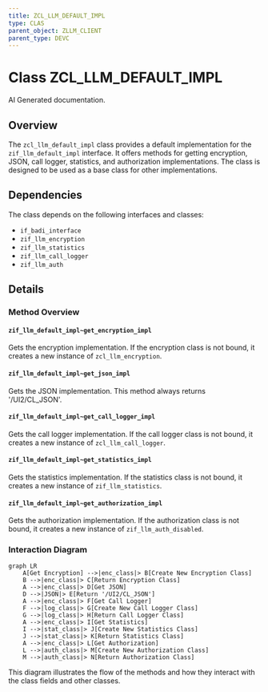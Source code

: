 ```yaml
---
title: ZCL_LLM_DEFAULT_IMPL
type: CLAS
parent_object: ZLLM_CLIENT
parent_type: DEVC
---
```


# Class ZCL_LLM_DEFAULT_IMPL

AI Generated documentation.
## Overview
The `zcl_llm_default_impl` class provides a default implementation for the `zif_llm_default_impl` interface. It offers methods for getting encryption, JSON, call logger, statistics, and authorization implementations. The class is designed to be used as a base class for other implementations.

## Dependencies
The class depends on the following interfaces and classes:
- `if_badi_interface`
- `zif_llm_encryption`
- `zif_llm_statistics`
- `zif_llm_call_logger`
- `zif_llm_auth`

## Details
### Method Overview

#### `zif_llm_default_impl~get_encryption_impl`
Gets the encryption implementation. If the encryption class is not bound, it creates a new instance of `zcl_llm_encryption`.

#### `zif_llm_default_impl~get_json_impl`
Gets the JSON implementation. This method always returns '/UI2/CL_JSON'.

#### `zif_llm_default_impl~get_call_logger_impl`
Gets the call logger implementation. If the call logger class is not bound, it creates a new instance of `zcl_llm_call_logger`.

#### `zif_llm_default_impl~get_statistics_impl`
Gets the statistics implementation. If the statistics class is not bound, it creates a new instance of `zif_llm_statistics`.

#### `zif_llm_default_impl~get_authorization_impl`
Gets the authorization implementation. If the authorization class is not bound, it creates a new instance of `zif_llm_auth_disabled`.

### Interaction Diagram
```mermaid
graph LR
    A[Get Encryption] -->|enc_class|> B[Create New Encryption Class]
    B -->|enc_class|> C[Return Encryption Class]
    A -->|enc_class|> D[Get JSON]
    D -->|JSON|> E[Return '/UI2/CL_JSON']
    A -->|enc_class|> F[Get Call Logger]
    F -->|log_class|> G[Create New Call Logger Class]
    G -->|log_class|> H[Return Call Logger Class]
    A -->|enc_class|> I[Get Statistics]
    I -->|stat_class|> J[Create New Statistics Class]
    J -->|stat_class|> K[Return Statistics Class]
    A -->|enc_class|> L[Get Authorization]
    L -->|auth_class|> M[Create New Authorization Class]
    M -->|auth_class|> N[Return Authorization Class]
```
This diagram illustrates the flow of the methods and how they interact with the class fields and other classes.

